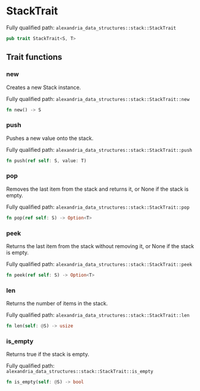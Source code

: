 # StackTrait

Fully qualified path: `alexandria_data_structures::stack::StackTrait`

```rust
pub trait StackTrait<S, T>
```

## Trait functions

### new

Creates a new Stack instance.

Fully qualified path: `alexandria_data_structures::stack::StackTrait::new`

```rust
fn new() -> S
```


### push

Pushes a new value onto the stack.

Fully qualified path: `alexandria_data_structures::stack::StackTrait::push`

```rust
fn push(ref self: S, value: T)
```


### pop

Removes the last item from the stack and returns it, or None if the stack is empty.

Fully qualified path: `alexandria_data_structures::stack::StackTrait::pop`

```rust
fn pop(ref self: S) -> Option<T>
```


### peek

Returns the last item from the stack without removing it, or None if the stack is empty.

Fully qualified path: `alexandria_data_structures::stack::StackTrait::peek`

```rust
fn peek(ref self: S) -> Option<T>
```


### len

Returns the number of items in the stack.

Fully qualified path: `alexandria_data_structures::stack::StackTrait::len`

```rust
fn len(self: @S) -> usize
```


### is_empty

Returns true if the stack is empty.

Fully qualified path: `alexandria_data_structures::stack::StackTrait::is_empty`

```rust
fn is_empty(self: @S) -> bool
```


